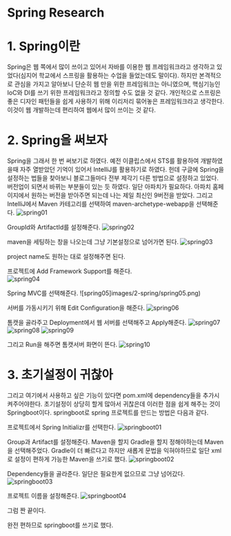 Spring Research
==============

# 1. Spring이란
Spring은 웹 쪽에서 많이 쓰이고 있어서 자바를 이용한 웹 프레임워크라고 생각하고 있었다(심지어 학교에서 스프링을 활용하는 수업을 들었는데도 말이다). 하지만 본격적으로 관심을 가지고 알아보니 단순히 웹 만을 위한 프레임워크는 아니였으며, 핵심기능인 IoC와 DI를 쓰기 위한 프레임워크라고 정의할 수도 없을 것 같다. 개인적으로 스프링은 좋은 디자인 패턴들을 쉽게 사용하기 위해 이리저리 묶어놓은 프레임워크라고 생각한다. 이것이 웹 개발하는데 편리하여 웹에서 많이 쓰이는 것 같다.

# 2. Spring을 써보자
Spring을 그래서 한 번 써보기로 하였다. 예전 이클립스에서 STS를 활용하여 개발하였을때 자주 열받았던 기억이 있어서 IntelliJ를 활용하기로 하였다. 헌데 구글에 Spring을 설정하는 법들을 찾아보니 블로그들마다 전부 제각기 다른 방법으로 설정하고 있었다. 버전업이 되면서 바뀌는 부분들이 있는 듯 하였다. 일단 아파치가 필요하다. 아파치 홈페이지에서 원하는 버전을 받아주면 되는데 나는 제일 최신인 9버전을 받았다. 그리고 IntelliJ에서 Maven 카테고리를 선택하여 maven-archetype-webapp을 선택해준다. 
![spring01](images/2-spring/spring01.png)

GroupId와 ArtifactId를 설정해준다. 
![spring02](images/2-spring/spring02.png)

maven을 세팅하는 창을 나오는데 그냥 기본설정으로 넘어가면 된다. 
![spring03](images/2-spring/spring03.png)

project name도 원하는 대로 설정해주면 된다.

프로젝트에 Add Framework Support를 해준다.  
![spring04](images/2-spring/spring04.png)

Spring MVC를 선택해준다.
![spring05]images/2-spring/spring05.png)

서버를 가동시키기 위해 Edit Configuration을 해준다.
![spring06](images/2-spring/spring06.png)

톰캣을 골라주고 Deployment에서 웹 서버를 선택해주고 Apply해준다.
![spring07](images/2-spring/spring07.png)
![spring08](images/2-spring/spring08.png)
![spring09](images/2-spring/spring09.png)

그리고 Run을 해주면 톰캣서버 화면이 뜬다.
![spring10](images/2-spring/spring10.png)


# 3. 초기설정이 귀찮아
그리고 여기에서 사용하고 싶은 기능이 있다면 pom.xml에 dependency들을 추가시켜주어야한다. 초기설정이 상당히 할게 많아서 귀찮은데 이러한 점을 쉽게 해주는 것이 Springboot이다. springboot로 spring 프로젝트를 만드는 방법은 다음과 같다.

프로젝트에서 Spring Initializr를 선택한다.
![springboot01](images/3-springboot/springboot1.png)

Group과 Artifact를 설정해준다. Maven을 할지 Gradle을 할지 정해야하는데 Maven을 선택해주었다. Gradle이 더 빠르다고 하지만 새롭게 문법을 익혀야하므로 일단 xml로 설정이 편하게 가능한 Maven을 쓰기로 했다.
![springboot02](images/3-springboot/springboot2.png)

Dependency들을 골라준다. 일단은 필요한게 없으므로 그냥 넘어갔다.
![springboot03](images/3-springboot/springboot3.png)

프로젝트 이름을 설정해준다.
![springboot04](images/3-springboot/springboot4.png)

그럼 짠 끝이다.

완전 편하므로 springboot를 쓰기로 했다.